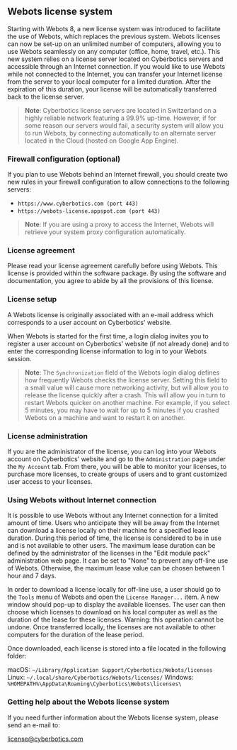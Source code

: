 ## Webots license system

Starting with Webots 8, a new license system was introduced to facilitate the
use of Webots, which replaces the previous system. Webots licenses can now be
set-up on an unlimited number of computers, allowing you to use Webots
seamlessly on any computer (office, home, travel, etc.). This new system relies
on a license server located on Cyberbotics servers and accessible through an
Internet connection. If you would like to use Webots while not connected to the
Internet, you can transfer your Internet license from the server to your local
computer for a limited duration. After the expiration of this duration, your
license will be automatically transferred back to the license server.

> **Note**:
Cyberbotics license servers are located in Switzerland on a highly reliable
network featuring a 99.9% up-time. However, if for some reason our servers would
fail, a security system will allow you to run Webots, by connecting automatically to an alternate server located in the Cloud
(hosted on Google App Engine).

### Firewall configuration (optional)

If you plan to use Webots behind an Internet firewall, you should create two new
rules in your firewall configuration to allow connections to the following
servers:

- `https://www.cyberbotics.com (port 443)`
- `https://webots-license.appspot.com (port 443)`

> **Note**:
If you are using a proxy to access the Internet, Webots will retrieve your
system proxy configuration automatically.

### License agreement

Please read your license agreement carefully before using Webots. This license
is provided within the software package. By using the software and
documentation, you agree to abide by all the provisions of this license.

### License setup

A Webots license is originally associated with an e-mail address which
corresponds to a user account on Cyberbotics' website.

When Webots is started for the first time, a login dialog invites you to
register a user account on Cyberbotics' website (if not already done) and to
enter the corresponding license information to log in to your Webots session.

> **Note**:
The `Synchronization` field of the Webots login dialog defines how frequently
Webots checks the license server. Setting this field to a small value will cause
more networking activity, but will allow you to release the license quickly
after a crash. This will allow you in turn to restart Webots quicker on another
machine. For example, if you select 5 minutes, you may have to wait for up to 5
minutes if you crashed Webots on a machine and want to restart it on another.

### License administration

If you are the administrator of the license, you can log into your Webots
account on Cyberbotics' website and go to the `Administration` page under the
`My Account` tab. From there, you will be able to monitor your licenses, to
purchase more licenses, to create groups of users and to grant customized user
access to your licenses.

### Using Webots without Internet connection

It is possible to use Webots without any Internet connection for a limited
amount of time. Users who anticipate they will be away from the Internet can
download a license locally on their machine for a specified lease duration.
During this period of time, the license is considered to be in use and is not
available to other users. The maximum lease duration can be defined by the
administrator of the licenses in the "Edit module pack" administration web page.
It can be set to "None" to prevent any off-line use of Webots. Otherwise, the
maximum lease value can be chosen between 1 hour and 7 days.

In order to download a license locally for off-line use, a user should go to the
`Tools` menu of Webots and open the `License Manager...` item. A new window
should pop-up to display the available licenses. The user can then choose which
licenses to download on his local computer as well as the duration of the lease
for these licenses. Warning: this operation cannot be undone. Once transferred
locally, the licenses are not available to other computers for the duration of
the lease period.

Once downloaded, each license is stored into a file located in the following folder:

macOS: `~/Library/Application Support/Cyberbotics/Webots/licenses`
Linux: `~/.local/share/Cyberbotics/Webots/licenses/`
Windows: `%HOMEPATH%\AppData\Roaming\Cyberbotics\Webots\licenses\`

### Getting help about the Webots license system

If you need further information about the Webots license system, please send an e-mail to:

[license@cyberbotics.com](mailto:license@cyberbotics.com)
